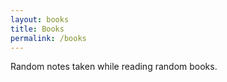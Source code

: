 ```yaml
---
layout: books
title: Books
permalink: /books
---
```


Random notes taken while reading random books.
